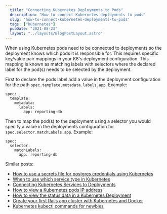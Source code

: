 ```yaml
---
  title: "Connecting Kubernetes Deployments to Pods"
  description: "How to connect Kubernetes deployments to pods"
  slug: 'how-to-connect-kubernetes-deployments-to-pods'
  tags: ["kubernetes"]
  pubDate: "2021-08-23"
  layout: "../layouts/BlogPostLayout.astro"
---
```


When using Kubernetes pods need to be connected to deployments so the deployment knows which pods it is responsible for. This requires specific key/value pair mappings in your K8's deployment configuration. This mapping is known as matching labels with selectors where the declared label for the pod(s) needs to be selected by the deployment.

First to declare the pods label add a value in the deployment configuration for the path `spec.template.metadata.labels.app`. Example:
```
spec:
  template:
    metadata:
      labels:
        app: reporting-db
```

Then to map the pod(s) to the deployment using a selector you would specify a value in the deployments configuration for `spec.selector.matchLabels.app`. Example:
```
spec:
  selector:
    matchLabels:
      app: reporting-db
```


Similar posts:
- [How to use a secrets file for postgres credentials using Kubernetes](https://www.devdecks.io/2021-how-to-use-a-secrets-file-for-postgres-credentials-kubernetes)
- [When to use which service type in Kubernetes](https://www.devdecks.io/2021-when-to-use-kubernetes-service-types-configip-loadbalancer-nodeport)
- [Connecting Kubernetes Services to Deployments](https://www.devdecks.io/2021-connecting-services-to-deployments-kubernetes)
- [How to view a Kubernetes pods IP address](https://www.devdecks.io/2021-how-to-view-kubernetes-pod-ip-address)
- [How to view the status data in a Kubernetes Deployment](https://www.devdecks.io/2021-how-to-view-the-status-data-of-a-kubernetes-deployment)
- [Create your first Rails app cluster with Kubernetes and Docker](https://www.devdecks.io/2021-create-your-first-kubernetes-rails-app-pt1)
- [Kubernetes kubectl commands for newbies](https://www.devdecks.io/2021-kubernetes-kubectl-commands-for-newbies)
